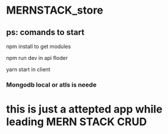 ﻿# MERNSTACK_store

## ps: comands to start 
npm install to get modules

npm run dev in api floder

yarn start in client


### Mongodb local or atls is neede

# this is just a attepted app while leading MERN STACK CRUD
